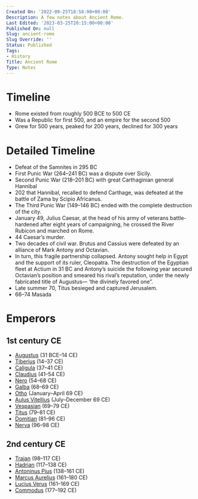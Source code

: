 ```yaml
---
Created On: '2022-09-25T18:58:00+00:00'
Description: A few notes about Ancient Rome.
Last Edited: '2023-03-25T20:15:00+00:00'
Published On: null
Slug: ancient-rome
Slug Override: ''
Status: Published
Tags:
- History
Title: Ancient Rome
Type: Notes
---
```

<h1>Timeline</h1>
<ul>
<li>Rome existed from roughly 500 BCE to 500 CE</li>
<li>Was a Republic for first 500, and an empire for the second 500</li>
<li>Grew for 500 years, peaked for 200 years, declined for 300 years</li>
</ul>
<h1>Detailed Timeline</h1>
<ul>
<li>Defeat of the Samnites in 295 BC</li>
<li>First Punic War (264–241 BC) was a dispute over Sicily.</li>
<li>Second Punic War (218–201 BC) with great Carthaginian general Hannibal</li>
<li>202 that Hannibal, recalled to defend Carthage, was defeated at the battle of Zama by Scipio Africanus.</li>
<li>The Third Punic War (149–146 BC) ended with the complete destruction of the city.</li>
<li>January 49, Julius Caesar, at the head of his army of veterans battle-hardened after eight years of campaigning, he crossed the River Rubicon and marched on Rome.</li>
<li>44 Caesar’s murder.</li>
<li>Two decades of civil war. Brutus and Cassius were defeated by an alliance of Mark Antony and Octavian.</li>
<li>In turn, this fragile partnership collapsed. Antony sought help in Egypt and the support of its ruler, Cleopatra. The destruction of the Egyptian fleet at Actium in 31 BC and Antony’s suicide the following year secured Octavian’s position and smeared his rival’s reputation, under the newly fabricated title of Augustus— ‘the divinely favored one”.</li>
<li>Late summer 70, Titus besieged and captured Jerusalem.</li>
<li>66–74 Masada</li>
</ul>
<h1>Emperors</h1>
<h2>1st century CE</h2>
<ul>
<li><a href="https://www.britannica.com/biography/Augustus-Roman-emperor">Augustus</a> (31 BCE–14 CE)</li>
<li><a href="https://www.britannica.com/biography/Tiberius">Tiberius</a> (14–37 CE)</li>
<li><a href="https://www.britannica.com/biography/Caligula-Roman-emperor">Caligula</a> (37–41 CE)</li>
<li><a href="https://www.britannica.com/biography/Claudius-Roman-emperor">Claudius</a> (41–54 CE)</li>
<li><a href="https://www.britannica.com/biography/Nero-Roman-emperor">Nero</a> (54–68 CE)</li>
<li><a href="https://www.britannica.com/biography/Galba">Galba</a> (68–69 CE)</li>
<li><a href="https://www.britannica.com/biography/Otho">Otho</a> (January–April 69 CE)</li>
<li><a href="https://www.britannica.com/biography/Aulus-Vitellius">Aulus Vitellius</a> (July–December 69 CE)</li>
<li><a href="https://www.britannica.com/biography/Vespasian">Vespasian</a> (69–79 CE)</li>
<li><a href="https://www.britannica.com/biography/Titus">Titus</a> (79–81 CE)</li>
<li><a href="https://www.britannica.com/biography/Domitian">Domitian</a> (81–96 CE)</li>
<li><a href="https://www.britannica.com/biography/Nerva-Roman-emperor">Nerva</a> (96–98 CE)</li>
</ul>
<h2>2nd century CE</h2>
<ul>
<li><a href="https://www.britannica.com/biography/Trajan">Trajan</a> (98–117 CE)</li>
<li><a href="https://www.britannica.com/biography/Hadrian">Hadrian</a> (117–138 CE)</li>
<li><a href="https://www.britannica.com/biography/Antoninus-Pius">Antoninus Pius</a> (138–161 CE)</li>
<li><a href="https://www.britannica.com/biography/Marcus-Aurelius-Roman-emperor">Marcus Aurelius</a> (161–180 CE)</li>
<li><a href="https://www.britannica.com/biography/Lucius-Verus">Lucius Verus</a> (161–169 CE)</li>
<li><a href="https://www.britannica.com/biography/Commodus">Commodus</a> (177–192 CE)</li>
</ul>
